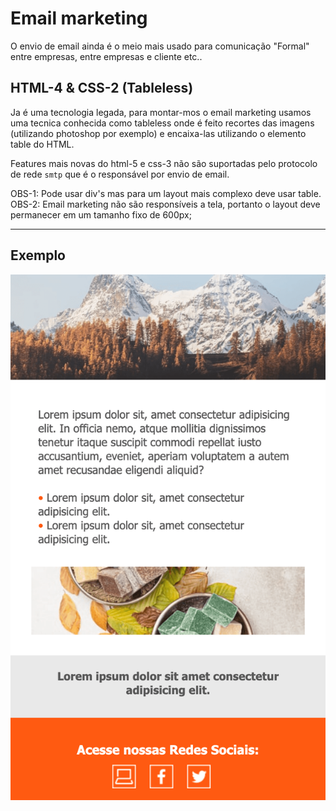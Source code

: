 # Email marketing

O envio de email ainda é o meio mais usado para comunicação "Formal" entre empresas, entre empresas e cliente etc..

## HTML-4 & CSS-2 (Tableless)

Ja é uma tecnologia legada, para montar-mos o email marketing usamos uma tecnica conhecida como tableless onde é feito recortes das imagens (utilizando photoshop por exemplo) e encaixa-las utilizando o elemento table do HTML.

Features mais novas do html-5 e css-3 não são suportadas pelo protocolo de rede `smtp` que é o responsável por envio de email.

OBS-1: Pode usar div's mas para um layout mais complexo deve usar table.
OBS-2: Email marketing não são responsíveis a tela, portanto o layout deve permanecer em um tamanho fixo de 600px;

---

## Exemplo

<img src=".github/example.png">
